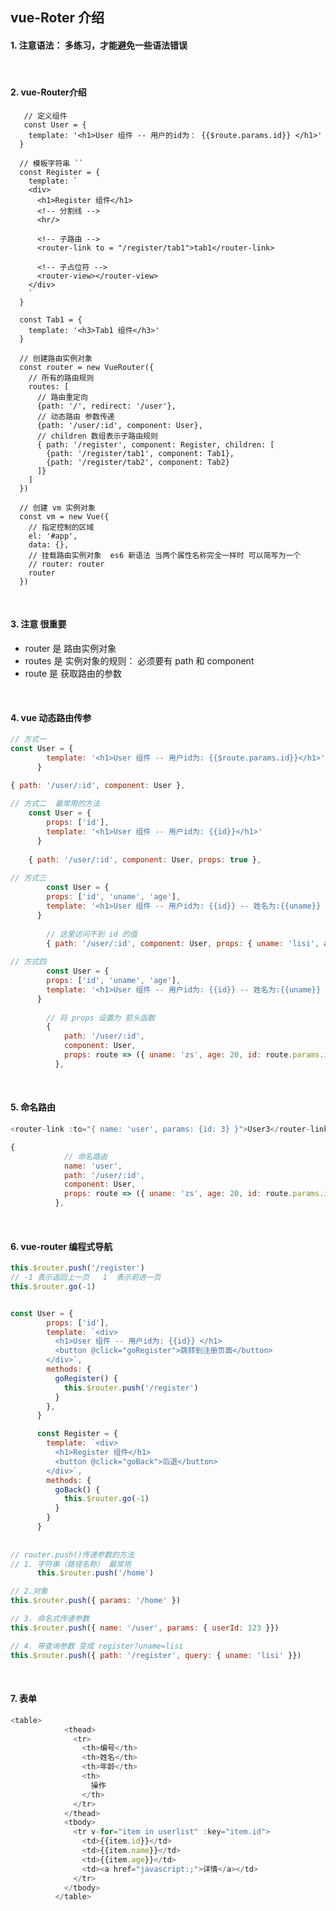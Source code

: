 ##  vue-Roter 介绍

#### 1. 注意语法： 多练习，才能避免一些语法错误

<br/>

#### 2. vue-Router介绍

       // 定义组件
       const User = {
        template: '<h1>User 组件 -- 用户的id为： {{$route.params.id}} </h1>'
      }
      
      // 模板字符串 ``
      const Register = {
        template: `
        <div>
          <h1>Register 组件</h1>
          <!-- 分割线 -->
          <hr/>
    
          <!-- 子路由 -->
          <router-link to = "/register/tab1">tab1</router-link>
    
          <!-- 子占位符 -->
          <router-view></router-view>
        </div>
        `
      }
    
      const Tab1 = {
        template: '<h3>Tab1 组件</h3>'
      }
      
      // 创建路由实例对象
      const router = new VueRouter({
        // 所有的路由规则
        routes: [
          // 路由重定向
          {path: '/', redirect: '/user'},
          // 动态路由 参数传递
          {path: '/user/:id', component: User},
          // children 数组表示子路由规则
          { path: '/register', component: Register, children: [
            {path: '/register/tab1', component: Tab1},
            {path: '/register/tab2', component: Tab2}
          ]}
        ]
      })
    
      // 创建 vm 实例对象
      const vm = new Vue({
        // 指定控制的区域
        el: '#app',
        data: {},
        // 挂载路由实例对象  es6 新语法 当两个属性名称完全一样时 可以简写为一个
        // router: router
        router
      })

<br/>

#### 3. 注意  很重要

* router 是 路由实例对象
* routes 是 实例对象的规则： 必须要有 path  和 component
* route  是 获取路由的参数

<br/>

####  4. vue 动态路由传参

```js
// 方式一
const User = {
        template: '<h1>User 组件 -- 用户id为: {{$route.params.id}}</h1>'
      }

{ path: '/user/:id', component: User },
    
// 方式二  最常用的方法
    const User = {
        props: ['id'],
        template: '<h1>User 组件 -- 用户id为: {{id}}</h1>'
      }
    
    { path: '/user/:id', component: User, props: true },
        
// 方式三
        const User = {
        props: ['id', 'uname', 'age'],
        template: '<h1>User 组件 -- 用户id为: {{id}} -- 姓名为:{{uname}} -- 年龄为：{{age}}</h1>'
      }
        
        // 这里访问不到 id 的值
        { path: '/user/:id', component: User, props: { uname: 'lisi', age: 20}},
        
// 方式四
        const User = {
        props: ['id', 'uname', 'age'],
        template: '<h1>User 组件 -- 用户id为: {{id}} -- 姓名为:{{uname}} -- 年龄为：{{age}}</h1>'
      }
        
        // 将 props 设置为 箭头函数
        {
            path: '/user/:id',
            component: User,
            props: route => ({ uname: 'zs', age: 20, id: route.params.id})
          },
```

<br/>

####  5. 命名路由

```js
<router-link :to="{ name: 'user', params: {id: 3} }">User3</router-link>

{
            // 命名路由
            name: 'user',
            path: '/user/:id',
            component: User,
            props: route => ({ uname: 'zs', age: 20, id: route.params.id })
          },
```

<br/>

####  6.  vue-router 编程式导航

```js
this.$router.push('/register')
// -1 表示返回上一页   1  表示前进一页
this.$router.go(-1)


const User = {
        props: ['id'],
        template: `<div>
          <h1>User 组件 -- 用户id为: {{id}} </h1>
          <button @click="goRegister">跳转到注册页面</button>
        </div>`,
        methods: {
          goRegister() {
            this.$router.push('/register')
          }
        },
      }

      const Register = {
        template: `<div>
          <h1>Register 组件</h1>
          <button @click="goBack">后退</button>
        </div>`,
        methods: {
          goBack() {
            this.$router.go(-1)
          }
        }
      }
      
      
// router.push()传递参数的方法
// 1. 字符串（路径名称） 最常用
      this.$router.push('/home')

// 2.对象
this.$router.push({ params: '/home' })

// 3. 命名式传递参数
this.$router.push({ name: '/user', params: { userId: 123 }})

// 4. 带查询参数 变成 register?uname=lisi
this.$router.push({ path: '/register', query: { uname: 'lisi' }})
```

<br/>

####  7. 表单

```js
<table>
            <thead>
              <tr>
                <th>编号</th>
                <th>姓名</th>
                <th>年龄</th>
                <th>
                  操作
                </th>
              </tr>  
            </thead>  
            <tbody>
              <tr v-for="item in userlist" :key="item.id">
                <td>{{item.id}}</td>
                <td>{{item.name}}</td>
                <td>{{item.age}}</td>
                <td><a href="javascript:;">详情</a></td>
              </tr>  
            </tbody>
          </table>
```
